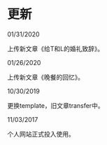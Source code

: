 # 更新
01/31/2020

上传新文章《给T和L的婚礼致辞》。

01/26/2020

上传新文章《晚餐的回忆》。

10/30/2019

更换template，旧文章transfer中。

11/03/2017 

个人网站正式投入使用。




